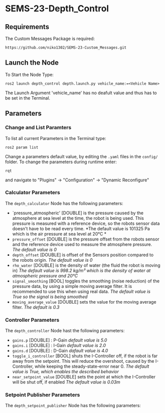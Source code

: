 # SEMS-23-Depth_Control

## Requirements
The Custom Messages Package is required:
```
https://github.com/niko1302/SEMS-23-Custom_Messages.git
```

## Launch the Node

To Start the Node Type:

```
ros2 launch depth_control depth.launch.py vehicle_name:=<Vehicle Name>
```

The Launch Argument 'vehicle_name' has no deafult value and thus has to be set in the Terminal.

## Parameters

### Change and List Paramters

To list all current Parameters in the Terminal type:
```
ros2 param list
```

Change a parameters default value, by editing the `.yaml` files in the `config/` folder.
To change the parameters during runtime enter:
```
rqt
```
and navigate to "Plugins" -> "Configuration" -> "Dynamic Reconfigure"

### Calculator Parameters

The `depth_calculator` Node has the following parameters:

* `pressure_atmospheric' [DOUBLE] is the pressure caused by the atmosphere at sea level at the time, the robot is being used. This pressure is measured with a reference device, so the robots sensor data doesn't have to be read every time. *The default value is 101325 Pa which is the air pressure at sea level at 20°C *
* `pressure_offset` [DOUBLE] is the pressure offset from the robots sensor and the reference device used to measure the atmosphere pressure. *The default value is 0*
* `depth_offset` [DOUBLE] is offset of the Sensors position compared to the robots origin. *The default value is 0*
* `rho_water` [DOUBLE] is the density of water (the fluid the robot is moving in) *The default value is 998.2 kg/m³ which is the density of water at atmospheric pressure and 20°C*
* `signal_smoothing` [BOOL] toggles the smoothing (noise reduction) of the pressure data, by using a simple moving average filter. It is recommended to use this when using real data. *The default value is True so the signal is being smoothed*
* `moving_average_value` [DOUBLE] sets the value for the moving average filter. *The default is 0.3*

### Controller Parameters

The `depth_controller` Node hast the following parameters:

* `gains.p` [DOUBLE] : P-Gain *default value is 5.0*
* `gains.i` [DOUBLE] : I-Gain *default value is 2.0*
* `gains.d` [DOUBLE] : D-Gain *dafault value is 4.0*
* `toggle_i_controller` [BOOL] shuts the I-Controller off, if the robot is far away from the setpoint. This will reduce the overshoot, caused by the I-Controller, while keeping the steady-state-error near 0. *The default value is True, which enables the described behavior*
* `near_setpoint_value` [DOUBLE] sets the point at which the I-Controller will be shut off, if enabled *The default value is 0.03m*

### Setpoint Publisher Parameters

The `depth_setpoint_publisher` Node has the following parameters:


